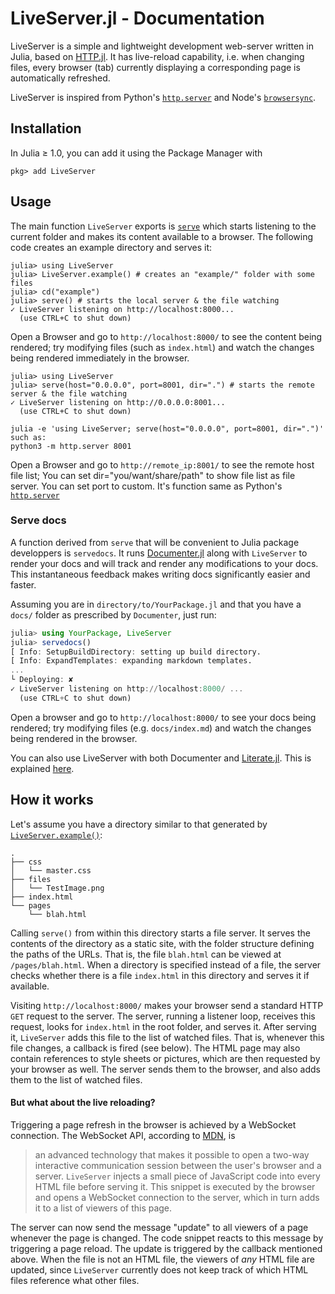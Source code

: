 # LiveServer.jl - Documentation

LiveServer is a simple and lightweight development web-server written in Julia, based on [HTTP.jl](https://github.com/JuliaWeb/HTTP.jl).
It has live-reload capability, i.e. when changing files, every browser (tab) currently displaying a corresponding page is automatically refreshed.

LiveServer is inspired from Python's [`http.server`](https://docs.python.org/3/library/http.server.html) and Node's [`browsersync`](https://www.browsersync.io/).

## Installation

In Julia ≥ 1.0, you can add it using the Package Manager with

```julia-repl
pkg> add LiveServer
```

## Usage

The main function `LiveServer` exports is [`serve`](@ref) which starts listening to the current folder and makes its content available to a browser.
The following code creates an example directory and serves it:

```julia-repl
julia> using LiveServer
julia> LiveServer.example() # creates an "example/" folder with some files
julia> cd("example")
julia> serve() # starts the local server & the file watching
✓ LiveServer listening on http://localhost:8000...
  (use CTRL+C to shut down)
```

Open a Browser and go to `http://localhost:8000/` to see the content being rendered; try modifying files (such as `index.html`) and watch the changes being rendered immediately in the browser.

```julia-repl
julia> using LiveServer
julia> serve(host="0.0.0.0", port=8001, dir=".") # starts the remote server & the file watching
✓ LiveServer listening on http://0.0.0.0:8001...
  (use CTRL+C to shut down)
```
```julia-repl
julia -e 'using LiveServer; serve(host="0.0.0.0", port=8001, dir=".")'
such as: 
python3 -m http.server 8001
```

Open a Browser and go to `http://remote_ip:8001/` to see the remote host file list; You can set dir="you/want/share/path" to show file list as file server. You can set port to custom. It's function same as Python's [`http.server`](https://docs.python.org/3/library/http.server.html)

### Serve docs

A function derived from `serve` that will be convenient to Julia package developpers is `servedocs`. It runs [Documenter.jl](https://github.com/JuliaDocs/Documenter.jl) along with `LiveServer` to render your docs and will track and render any modifications to your docs.
This instantaneous feedback makes writing docs significantly easier and faster.

Assuming you are in `directory/to/YourPackage.jl` and that you have a `docs/` folder as prescribed by `Documenter`, just run:

```julia
julia> using YourPackage, LiveServer
julia> servedocs()
[ Info: SetupBuildDirectory: setting up build directory.
[ Info: ExpandTemplates: expanding markdown templates.
...
└ Deploying: ✘
✓ LiveServer listening on http://localhost:8000/ ...
  (use CTRL+C to shut down)
```

Open a browser and go to `http://localhost:8000/` to see your docs being rendered; try modifying files (e.g. `docs/index.md`) and watch the changes being rendered in the browser.

You can also use LiveServer with both Documenter and [Literate.jl](https://github.com/fredrikekre/Literate.jl).
This is explained [here](man/ls+lit.md).

## How it works

Let's assume you have a directory similar to that generated by [`LiveServer.example()`](@ref):

```
.
├── css
│   └── master.css
├── files
│   └── TestImage.png
├── index.html
└── pages
    └── blah.html
```

Calling `serve()` from within this directory starts a file server.
It serves the contents of the directory as a static site, with the folder structure defining the paths of the URLs.
That is, the file `blah.html` can be viewed at `/pages/blah.html`.
When a directory is specified instead of a file, the server checks whether there is a file `index.html` in this directory and serves it if available.

Visiting `http://localhost:8000/` makes your browser send a standard HTTP `GET`
request to the server.
The server, running a listener loop, receives this request, looks for `index.html` in the root folder, and serves it.
After serving it, `LiveServer` adds this file to the list of watched files.
That is, whenever this file changes, a callback is fired (see below).
The HTML page may also contain references to style sheets or pictures, which are then requested by your browser as well.
The server sends them to the browser, and also adds them to the list of watched files.

#### But what about the live reloading?

Triggering a page refresh in the browser is achieved by a WebSocket connection.
The WebSocket API, according to [MDN](https://developer.mozilla.org/en-US/docs/Web/API/WebSockets_API), is

> an advanced technology that makes it possible to open a two-way interactive
> communication session between the user's browser and a server.
`LiveServer` injects a small piece of JavaScript code into every HTML file
before serving it. This snippet is executed by the browser and opens a WebSocket
connection to the server, which in turn adds it to a list of viewers of this page.

The server can now send the message "update" to all viewers of a page whenever the page is changed.
The code snippet reacts to this message by triggering a page reload.
The update is triggered by the callback mentioned above.
When the file is not an HTML file, the viewers of _any_ HTML file are updated, since `LiveServer` currently does not keep track of which HTML files reference what other files.
